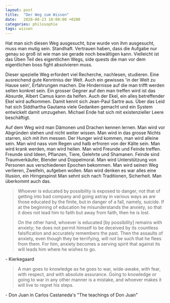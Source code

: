 ```yaml
---
layout: post
title:  "Der Weg zum Wissen"
date:   2020-08-23 10:00:00 +0200
categories: philosophie
tags: wissen
---
```


Hat man sich diesen Weg ausgesucht, bzw wurde von ihm ausgesucht, muss man mutig sein. Standhaft. Vertrauen haben, dass die Aufgabe nur genau so groß ist wie man sie gerade noch bewältigen kann. Vielleicht ist das Üben Teil des eigentlichen Wegs, side quests die man vor dem eigentlichen boss fight absolvieren muss.

Dieser spezielle Weg erfordert viel Recherche, nachlesen, studieren. Eine ausreichend gute Kenntniss der Welt. Auch ein gewisses 'in der Welt zu Hause sein', Erfahrungen machen. Die Hindernisse auf die man trifft werden selten konkret sein. Ein grosser Gegner auf den man treffen wird ist das Absurde, Albert Camus kann da helfen. Auch der Ekel, ein alles betreffender Ekel wird aufkommen. Damit kennt sich Jean-Paul Sartre aus. Über das Leid hat sich Siddhartha Gautama viele Gedanken gemacht und ein System entwickelt damit umzugehen. Michael Ende hat sich mit existenzieller Leere beschäftigt.

Auf dem Weg wird man Dämonen und Drachen kennen lernen.
Man wird vor Abgründen stehen und nicht weiter wissen.
Man wird in das grosse Nichts starren, sich mit ihm messen.
Der Hunger wird kommen, man wird alleine sein. Man wird nass vom Regen und halb erfroren von der Kälte sein. 
Man wird krank werden, man wird heilen.
Man wird Freunde und Feinde treffen. 
Freunde sind Ideen, Pflanzen, Tiere, Gelehrte und Shamanen.
Feinde sind Traumverkäufer, Blender und Doppelmoral. 
Man wird Unterstützung von Personen aus verschiedenen Epochen bekommen.
Man wird seinen Weg verlieren, Zweifeln, aufgeben wollen. 
Man wird denken es war alles eine Illusion, ein Hirngespinst
Man sehnt sich nach Traditionen, Sicherheit. 
Man überkommt auch das.

>Whoever is educated by possibility is exposed to danger, not that of getting into bad company and going astray in various ways as are those educated by the finite, but in danger of a fall, namely, suicide. If at the beginning of education he misunderstands the anxiety, so that it does not lead him to faith but away from faith, then he is lost.
>
>On the other hand, whoever is educated [by possibility] remains with anxiety; he does not permit himself to be deceived by its countless falsification and accurately remembers the past. Then the assaults of anxiety, even though they be terrifying, will not be such that he flees from them. For him, anxiety becomes a serving spirit that against its will leads him where he wishes to go.

\- Kierkegaard

>A man goes to knowledge as he goes to war, wide-awake, with fear, with respect, and with absolute assurance. Going to knowledge or going to war in any other manner is a mistake, and whoever makes it will live to regret his steps.

\- Don Juan in Carlos Castaneda's "The teachings of Don Juan"








